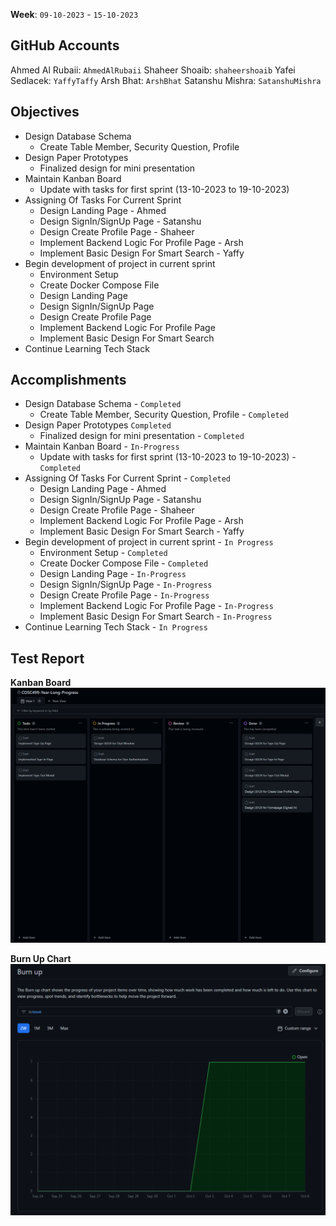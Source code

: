 **Week**: `09-10-2023` - `15-10-2023`

## GitHub Accounts

Ahmed Al Rubaii: `AhmedAlRubaii`
Shaheer Shoaib: `shaheershoaib`
Yafei Sedlacek: `YaffyTaffy`
Arsh Bhat: `ArshBhat`
Satanshu Mishra: `SatanshuMishra`

## Objectives

- Design Database Schema
	- Create Table Member, Security Question, Profile
- Design Paper Prototypes
	- Finalized design for mini presentation
- Maintain Kanban Board
    - Update with tasks for first sprint (13-10-2023 to 19-10-2023)
- Assigning Of Tasks For Current Sprint
    - Design Landing Page - Ahmed
    - Design SignIn/SignUp Page - Satanshu
    - Design Create Profile Page - Shaheer
    - Implement Backend Logic For Profile Page - Arsh
    - Implement Basic Design For Smart Search - Yaffy
- Begin development of project in current sprint
    - Environment Setup
    - Create Docker Compose File
    - Design Landing Page
    - Design SignIn/SignUp Page
    - Design Create Profile Page
    - Implement Backend Logic For Profile Page
    - Implement Basic Design For Smart Search
- Continue Learning Tech Stack

## Accomplishments

- Design Database Schema - `Completed`
    - Create Table Member, Security Question, Profile - `Completed`
- Design Paper Prototypes `Completed`
    - Finalized design for mini presentation - `Completed`
- Maintain Kanban Board - `In-Progress`
    - Update with tasks for first sprint (13-10-2023 to 19-10-2023) - `Completed`
- Assigning Of Tasks For Current Sprint - `Completed`
    - Design Landing Page - Ahmed
    - Design SignIn/SignUp Page - Satanshu
    - Design Create Profile Page - Shaheer
    - Implement Backend Logic For Profile Page - Arsh
    - Implement Basic Design For Smart Search - Yaffy
- Begin development of project in current sprint - `In Progress`
    - Environment Setup - `Completed`
    - Create Docker Compose File - `Completed`
    - Design Landing Page - `In-Progress`
    - Design SignIn/SignUp Page - `In-Progress`
    - Design Create Profile Page - `In-Progress`
    - Implement Backend Logic For Profile Page - `In-Progress`
    - Implement Basic Design For Smart Search - `In-Progress`
- Continue Learning Tech Stack - `In Progress`


## Test Report

**Kanban Board**
![KanbanBoard](https://github.com/COSC-499-W2023/year-long-project-team-10/blob/weekly-evaluations/docs/weekly%20logs/week-5/images/Kanban%20Board.png)

**Burn Up Chart**
![BurnUpChart](https://github.com/COSC-499-W2023/year-long-project-team-10/blob/weekly-evaluations/docs/weekly%20logs/week-5/images/Burn-Up%20Chart.png)
